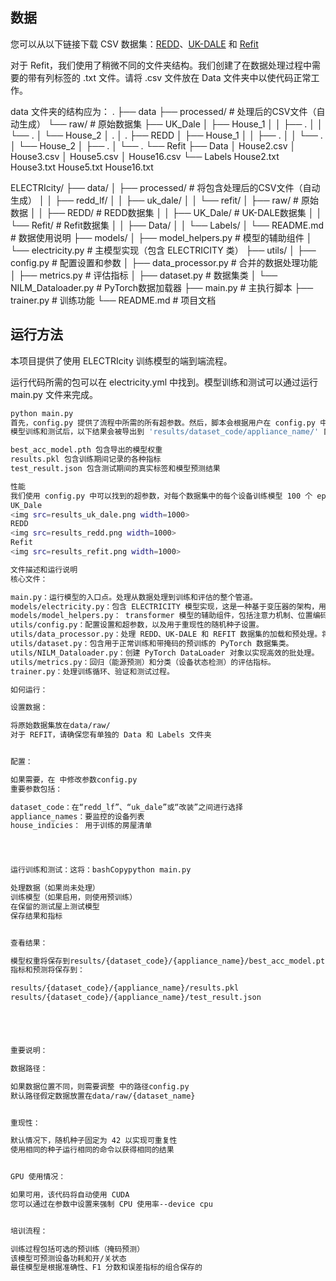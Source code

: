 

## 数据

您可以从以下链接下载 CSV 数据集：[REDD](http://redd.csail.mit.edu/)、[UK-DALE](https://jack-kelly.com/data/) 和 [Refit](https://pureportal.strath.ac.uk/en/datasets/refit-electrical-load-measurements-cleaned)

对于 Refit，我们使用了稍微不同的文件夹结构。我们创建了在数据处理过程中需要的带有列标签的 .txt 文件。请将 .csv 文件放在 Data 文件夹中以使代码正常工作。

data 文件夹的结构应为：
.
├── data
├── processed/         # 处理后的CSV文件（自动生成）
└── raw/               # 原始数据集
├── UK_Dale
│     ├── House_1
│     │    ├── .
│     │    └── .
│     └── House_2
│           .
│           .
├── REDD
│     ├── House_1
│     │    ├── .
│     │    └── .
│     └── House_2
│          ├── .
│          └── .
└── Refit
├── Data
│  House2.csv
│  House3.csv
│  House5.csv
│  House16.csv
└── Labels
House2.txt
House3.txt
House5.txt
House16.txt

ELECTRIcity/
├── data/
│   ├── processed/        # 将包含处理后的CSV文件（自动生成）
│   │   ├── redd_lf/
│   │   ├── uk_dale/
│   │   └── refit/
│   ├── raw/              # 原始数据
│   │   ├── REDD/         # REDD数据集
│   │   ├── UK_Dale/      # UK-DALE数据集
│   │   └── Refit/        # Refit数据集
│   │       ├── Data/
│   │       └── Labels/
│   └── README.md         # 数据使用说明
├── models/
│   ├── model_helpers.py  # 模型的辅助组件
│   └── electricity.py    # 主模型实现（包含 ELECTRICITY 类）
├── utils/
│   ├── config.py         # 配置设置和参数
│   ├── data_processor.py # 合并的数据处理功能
│   ├── metrics.py        # 评估指标
│   ├── dataset.py        # 数据集类
│   └── NILM_Dataloader.py # PyTorch数据加载器
├── main.py               # 主执行脚本
├── trainer.py            # 训练功能
└── README.md             # 项目文档
## 运行方法

本项目提供了使用 ELECTRIcity 训练模型的端到端流程。

运行代码所需的包可以在 electricity.yml 中找到。模型训练和测试可以通过运行 main.py 文件来完成。

```bash
python main.py
首先，config.py 提供了流程中所需的所有超参数。然后，脚本会根据用户在 config.py 中的选择（参数 dataset_code），创建 UK_Dale、Refit 或 Redd 的数据集处理器。trainer.py 包含执行模型训练和测试所需的所有函数。
模型训练和测试后，以下结果会被导出到 'results/dataset_code/appliance_name/' 目录：

best_acc_model.pth 包含导出的模型权重
results.pkl 包含训练期间记录的各种指标
test_result.json 包含测试期间的真实标签和模型预测结果

性能
我们使用 config.py 中可以找到的超参数，对每个数据集中的每个设备训练模型 100 个 epoch。
UK_Dale
<img src=results_uk_dale.png width=1000>
REDD
<img src=results_redd.png width=1000>
Refit
<img src=results_refit.png width=1000>

文件描述和运行说明
核心文件：

main.py：运行模型的入口点。处理从数据处理到训练和评估的整个管道。
models/electricity.py：包含 ELECTRICITY 模型实现，这是一种基于变压器的架构，用于非侵入式负载监控 （NILM）。
models/model_helpers.py： transformer 模型的辅助组件，包括注意力机制、位置编码等。
utils/config.py：配置设置和超参数，以及用于重现性的随机种子设置。
utils/data_processor.py：处理 REDD、UK-DALE 和 REFIT 数据集的加载和预处理。将处理后的数据输出为 CSV 文件，以避免重新处理。
utils/dataset.py：包含用于正常训练和带掩码的预训练的 PyTorch 数据集类。
utils/NILM_Dataloader.py：创建 PyTorch DataLoader 对象以实现高效的批处理。
utils/metrics.py：回归（能源预测）和分类（设备状态检测）的评估指标。
trainer.py：处理训练循环、验证和测试过程。

如何运行：

设置数据：

将原始数据集放在data/raw/
对于 REFIT，请确保您有单独的 Data 和 Labels 文件夹


配置：

如果需要，在 中修改参数config.py
重要参数包括：

dataset_code：在“redd_lf”、“uk_dale”或“改装”之间进行选择
appliance_names：要监控的设备列表
house_indicies： 用于训练的房屋清单




运行训练和测试：这将：bashCopypython main.py

处理数据（如果尚未处理）
训练模型（如果启用，则使用预训练）
在保留的测试屋上测试模型
保存结果和指标


查看结果：

模型权重将保存到results/{dataset_code}/{appliance_name}/best_acc_model.pth
指标和预测将保存到：

results/{dataset_code}/{appliance_name}/results.pkl
results/{dataset_code}/{appliance_name}/test_result.json





重要说明：

数据路径：

如果数据位置不同，则需要调整 中的路径config.py
默认路径假定数据放置在data/raw/{dataset_name}


重现性：

默认情况下，随机种子固定为 42 以实现可重复性
使用相同的种子运行相同的命令以获得相同的结果


GPU 使用情况：

如果可用，该代码将自动使用 CUDA
您可以通过在参数中设置来强制 CPU 使用率--device cpu


培训流程：

训练过程包括可选的预训练（掩码预测）
该模型可预测设备功耗和开/关状态
最佳模型是根据准确性、F1 分数和误差指标的组合保存的
